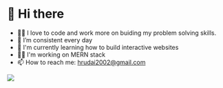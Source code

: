 # 👋 Hi there 



- 🧑‍💻 I love to code and work more on buiding my problem solving skills.
- 🌱 I’m consistent every day
- 🚀 I'm currently learning how to build interactive websites
- 👩‍🏭 I'm working on MERN stack
- 📫 How to reach me: <a href = "mailto:hrudai2002@gmail.com">hrudai2002@gmail.com</a>


<img src = "https://github-readme-stats.vercel.app/api?username=hrudai2002&&show_icons=true&title_color=ffffff&icon_color=bb2acf&text_color=daf7dc&bg_color=151515" />
